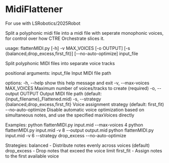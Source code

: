 # MidiFlattener
For use with LSRobotics/2025Robot

Split a polyphonic midi file into a midi file with seperate monophonic voices, for control over how CTRE Orchestrate slices it.

usage: flattenMIDI.py [-h] -v MAX_VOICES [-o OUTPUT] [-s {balanced,drop_excess,first_fit}] [--no-auto-optimize] input_file

Split polyphonic MIDI files into separate voice tracks

positional arguments:
  input_file            Input MIDI file path

options:
  -h, --help            show this help message and exit
  -v, --max-voices MAX_VOICES
                        Maximum number of voices/tracks to create (required)
  -o, --output OUTPUT   Output MIDI file path (default: {input_filename}_Flattened.mid)
  -s, --strategy {balanced,drop_excess,first_fit}
                        Voice assignment strategy (default: first_fit)
  --no-auto-optimize    Disable automatic voice optimization based on simultaneous notes, and use the specified maxVoices directly

Examples:
  python flattenMIDI.py input.mid --max-voices 4
  python flattenMIDI.py input.mid -v 8 --output output.mid
  python flattenMIDI.py input.mid -v 6 --strategy drop_excess --no-auto-optimize

Strategies:
  balanced     - Distribute notes evenly across voices (default)
  drop_excess  - Drop notes that exceed the voice limit
  first_fit    - Assign notes to the first available voice
